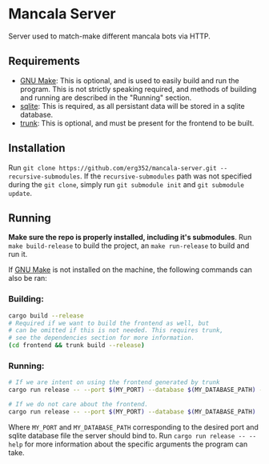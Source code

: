 # Mancala Server

Server used to match-make different mancala bots via HTTP.

## Requirements

- [GNU Make](https://www.gnu.org/software/make/): This is optional, and is used
to easily build and run the program. This is not strictly speaking required, and
methods of building and running are described in the "Running" section.
- [sqlite](https://www.sqlite.org/index.html): This is required, as all persistant
data will be stored in a sqlite database.
- [trunk]("https://trunkrs.dev/"): This is optional, and must be present for the frontend
to be built.

## Installation

Run `git clone https://github.com/erg352/mancala-server.git --recursive-submodules`. If the
`recursive-submodules` path was not specified during the `git clone`, simply run `git submodule init`
and `git submodule update`.

## Running

**Make sure the repo is properly installed, including it's submodules**. Run
`make build-release` to build the project, an `make run-release` to build and run it.

If [GNU Make](https://www.gnu.org/software/make/) is not installed on the machine, the
following commands can also be ran:

### Building:
```bash
cargo build --release
# Required if we want to build the frontend as well, but
# can be omitted if this is not needed. This requires trunk,
# see the dependencies section for more information.
(cd frontend && trunk build --release)
```

### Running:
```bash
# If we are intent on using the frontend generated by trunk
cargo run release -- --port $(MY_PORT) --database $(MY_DATABASE_PATH) --static-routes frontend/dist

# If we do not care about the frontend.
cargo run release -- --port $(MY_PORT) --database $(MY_DATABASE_PATH)
```
Where `MY_PORT` and `MY_DATABASE_PATH` corresponding to the desired port and sqlite database file the server should
bind to. Run `cargo run release -- --help` for more information about the specific arguments the program can take.
